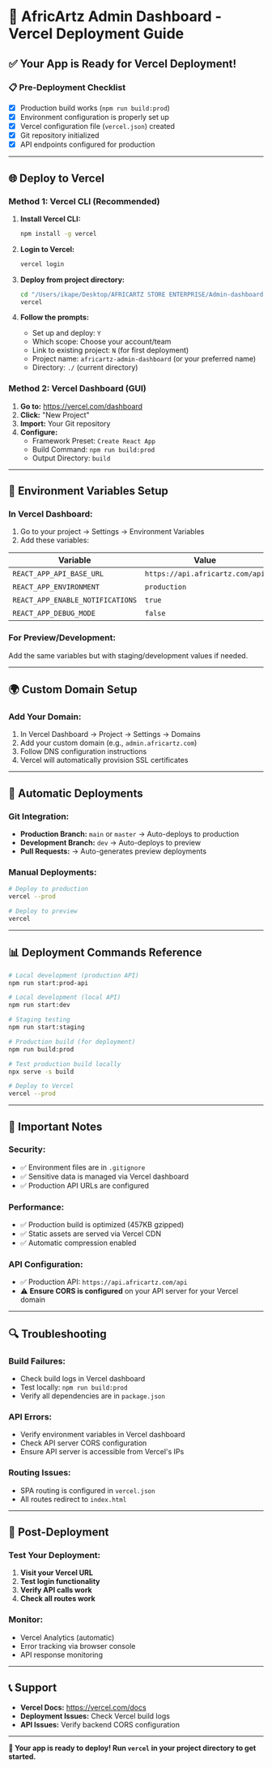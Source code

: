 # 🚀 AfricArtz Admin Dashboard - Vercel Deployment Guide

## ✅ **Your App is Ready for Vercel Deployment!**

### 📋 **Pre-Deployment Checklist**
- [x] Production build works (`npm run build:prod`)
- [x] Environment configuration is properly set up
- [x] Vercel configuration file (`vercel.json`) created
- [x] Git repository initialized
- [x] API endpoints configured for production

---

## 🌐 **Deploy to Vercel**

### Method 1: Vercel CLI (Recommended)

1. **Install Vercel CLI:**
   ```bash
   npm install -g vercel
   ```

2. **Login to Vercel:**
   ```bash
   vercel login
   ```

3. **Deploy from project directory:**
   ```bash
   cd "/Users/ikape/Desktop/AFRICARTZ STORE ENTERPRISE/Admin-dashboard"
   vercel
   ```

4. **Follow the prompts:**
   - Set up and deploy: `Y`
   - Which scope: Choose your account/team
   - Link to existing project: `N` (for first deployment)
   - Project name: `africartz-admin-dashboard` (or your preferred name)
   - Directory: `./` (current directory)

### Method 2: Vercel Dashboard (GUI)

1. **Go to:** https://vercel.com/dashboard
2. **Click:** "New Project"
3. **Import:** Your Git repository
4. **Configure:**
   - Framework Preset: `Create React App`
   - Build Command: `npm run build:prod`
   - Output Directory: `build`

---

## 🔧 **Environment Variables Setup**

### In Vercel Dashboard:
1. Go to your project → Settings → Environment Variables
2. Add these variables:

| Variable | Value | Environment |
|----------|-------|-------------|
| `REACT_APP_API_BASE_URL` | `https://api.africartz.com/api` | Production |
| `REACT_APP_ENVIRONMENT` | `production` | Production |
| `REACT_APP_ENABLE_NOTIFICATIONS` | `true` | All |
| `REACT_APP_DEBUG_MODE` | `false` | Production |

### For Preview/Development:
Add the same variables but with staging/development values if needed.

---

## 🌍 **Custom Domain Setup**

### Add Your Domain:
1. In Vercel Dashboard → Project → Settings → Domains
2. Add your custom domain (e.g., `admin.africartz.com`)
3. Follow DNS configuration instructions
4. Vercel will automatically provision SSL certificates

---

## 🔄 **Automatic Deployments**

### Git Integration:
- **Production Branch:** `main` or `master` → Auto-deploys to production
- **Development Branch:** `dev` → Auto-deploys to preview
- **Pull Requests:** → Auto-generates preview deployments

### Manual Deployments:
```bash
# Deploy to production
vercel --prod

# Deploy to preview
vercel
```

---

## 📊 **Deployment Commands Reference**

```bash
# Local development (production API)
npm run start:prod-api

# Local development (local API)
npm run start:dev

# Staging testing
npm run start:staging

# Production build (for deployment)
npm run build:prod

# Test production build locally
npx serve -s build

# Deploy to Vercel
vercel --prod
```

---

## 🚨 **Important Notes**

### Security:
- ✅ Environment files are in `.gitignore`
- ✅ Sensitive data is managed via Vercel dashboard
- ✅ Production API URLs are configured

### Performance:
- ✅ Production build is optimized (457KB gzipped)
- ✅ Static assets are served via Vercel CDN
- ✅ Automatic compression enabled

### API Configuration:
- ✅ Production API: `https://api.africartz.com/api`
- ⚠️ **Ensure CORS is configured** on your API server for your Vercel domain

---

## 🔍 **Troubleshooting**

### Build Failures:
- Check build logs in Vercel dashboard
- Test locally: `npm run build:prod`
- Verify all dependencies are in `package.json`

### API Errors:
- Verify environment variables in Vercel dashboard
- Check API server CORS configuration
- Ensure API server is accessible from Vercel's IPs

### Routing Issues:
- SPA routing is configured in `vercel.json`
- All routes redirect to `index.html`

---

## 🎯 **Post-Deployment**

### Test Your Deployment:
1. **Visit your Vercel URL**
2. **Test login functionality**
3. **Verify API calls work**
4. **Check all routes work**

### Monitor:
- Vercel Analytics (automatic)
- Error tracking via browser console
- API response monitoring

---

## 📞 **Support**

- **Vercel Docs:** https://vercel.com/docs
- **Deployment Issues:** Check Vercel build logs
- **API Issues:** Verify backend CORS configuration

---

**🎉 Your app is ready to deploy! Run `vercel` in your project directory to get started.**
